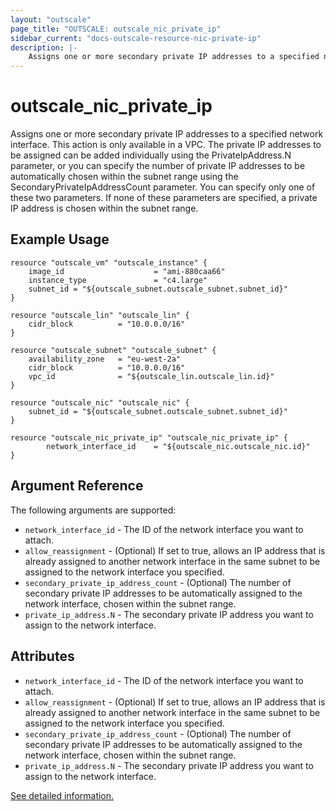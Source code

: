 ```yaml
---
layout: "outscale"
page_title: "OUTSCALE: outscale_nic_private_ip"
sidebar_current: "docs-outscale-resource-nic-private-ip"
description: |-
	Assigns one or more secondary private IP addresses to a specified network interface.
---
```


# outscale_nic_private_ip

Assigns one or more secondary private IP addresses to a specified network interface.
This action is only available in a VPC.
The private IP addresses to be assigned can be added individually using the PrivateIpAddress.N parameter, or you can specify the number of private IP addresses to be automatically chosen within the subnet range using the SecondaryPrivateIpAddressCount parameter. You can specify only one of these two parameters. If none of these parameters are specified, a private IP address is chosen within the subnet range.

## Example Usage

```hcl
resource "outscale_vm" "outscale_instance" {                 
    image_id                    = "ami-880caa66"
    instance_type               = "c4.large"
    subnet_id = "${outscale_subnet.outscale_subnet.subnet_id}"
}

resource "outscale_lin" "outscale_lin" {
    cidr_block          = "10.0.0.0/16"
}

resource "outscale_subnet" "outscale_subnet" {
    availability_zone   = "eu-west-2a"
    cidr_block          = "10.0.0.0/16"
    vpc_id              = "${outscale_lin.outscale_lin.id}"
}

resource "outscale_nic" "outscale_nic" {
    subnet_id = "${outscale_subnet.outscale_subnet.subnet_id}"
}

resource "outscale_nic_private_ip" "outscale_nic_private_ip" {
    	network_interface_id    = "${outscale_nic.outscale_nic.id}"
}
```

## Argument Reference

The following arguments are supported:

* `network_interface_id` - The ID of the network interface you want to attach.
* `allow_reassignment` - (Optional) If set to true, allows an IP address that is already assigned   to another network interface in the same subnet to be assigned to the network interface you     specified.
* `secondary_private_ip_address_count` - (Optional) The number of secondary private IP addresses to be automatically assigned to the network interface, chosen within the subnet range.
* `private_ip_address.N` - The secondary private IP address you want to assign to the network interface.

## Attributes

* `network_interface_id` - The ID of the network interface you want to attach.
* `allow_reassignment` - (Optional) If set to true, allows an IP address that is already assigned   to another network interface in the same subnet to be assigned to the network interface you     specified.
* `secondary_private_ip_address_count` - (Optional) The number of secondary private IP addresses to be automatically assigned to the network interface, chosen within the subnet range.
* `private_ip_address.N` - The secondary private IP address you want to assign to the network interface.

[See detailed information.](http://docs.outscale.com/api_fcu/operations/Action_AssignPrivateIpAddresses_get.html#_api_fcu-action_assignprivateipaddresses_get)
